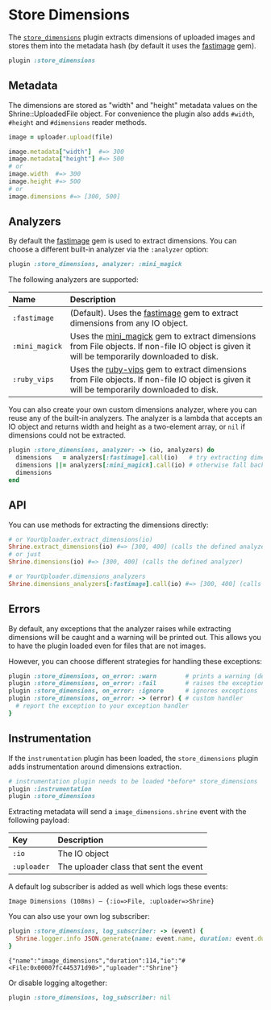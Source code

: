 # Store Dimensions

The [`store_dimensions`][store_dimensions] plugin extracts dimensions of
uploaded images and stores them into the metadata hash (by default it uses the
[fastimage] gem).

```rb
plugin :store_dimensions
```

## Metadata

The dimensions are stored as "width" and "height" metadata values on the
Shrine::UploadedFile object. For convenience the plugin also adds `#width`,
`#height` and `#dimensions` reader methods.

```rb
image = uploader.upload(file)

image.metadata["width"]  #=> 300
image.metadata["height"] #=> 500
# or
image.width  #=> 300
image.height #=> 500
# or
image.dimensions #=> [300, 500]
```

## Analyzers

By default the [fastimage] gem is used to extract dimensions. You can choose a
different built-in analyzer via the `:analyzer` option:

```rb
plugin :store_dimensions, analyzer: :mini_magick
```

The following analyzers are supported:

| Name           | Description                                                                                                                                   |
| :-----------   | :-----------                                                                                                                                  |
| `:fastimage`   | (Default). Uses the [fastimage] gem to extract dimensions from any IO object.                                                                 |
| `:mini_magick` | Uses the [mini_magick] gem to extract dimensions from File objects. If non-file IO object is given it will be temporarily downloaded to disk. |
| `:ruby_vips`   | Uses the [ruby-vips] gem to extract dimensions from File objects. If non-file IO object is given it will be temporarily downloaded to disk.   |

You can also create your own custom dimensions analyzer, where you can reuse
any of the built-in analyzers. The analyzer is a lambda that accepts an IO
object and returns width and height as a two-element array, or `nil` if
dimensions could not be extracted.

```rb
plugin :store_dimensions, analyzer: -> (io, analyzers) do
  dimensions   = analyzers[:fastimage].call(io)   # try extracting dimensions with FastImage
  dimensions ||= analyzers[:mini_magick].call(io) # otherwise fall back to MiniMagick
  dimensions
end
```

## API

You can use methods for extracting the dimensions directly:

```rb
# or YourUploader.extract_dimensions(io)
Shrine.extract_dimensions(io) #=> [300, 400] (calls the defined analyzer)
# or just
Shrine.dimensions(io) #=> [300, 400] (calls the defined analyzer)

# or YourUploader.dimensions_analyzers
Shrine.dimensions_analyzers[:fastimage].call(io) #=> [300, 400] (calls a built-in analyzer)
```

## Errors

By default, any exceptions that the analyzer raises while extracting dimensions
will be caught and a warning will be printed out. This allows you to have the
plugin loaded even for files that are not images.

However, you can choose different strategies for handling these exceptions:

```rb
plugin :store_dimensions, on_error: :warn        # prints a warning (default)
plugin :store_dimensions, on_error: :fail        # raises the exception
plugin :store_dimensions, on_error: :ignore      # ignores exceptions
plugin :store_dimensions, on_error: -> (error) { # custom handler
  # report the exception to your exception handler
}
```

## Instrumentation

If the `instrumentation` plugin has been loaded, the `store_dimensions` plugin
adds instrumentation around dimensions extraction.

```rb
# instrumentation plugin needs to be loaded *before* store_dimensions
plugin :instrumentation
plugin :store_dimensions
```

Extracting metadata will send a `image_dimensions.shrine` event with the
following payload:

| Key         | Description                            |
| :--         | :----                                  |
| `:io`       | The IO object                          |
| `:uploader` | The uploader class that sent the event |

A default log subscriber is added as well which logs these events:

```
Image Dimensions (108ms) – {:io=>File, :uploader=>Shrine}
```

You can also use your own log subscriber:

```rb
plugin :store_dimensions, log_subscriber: -> (event) {
  Shrine.logger.info JSON.generate(name: event.name, duration: event.duration, **event.payload)
}
```
```
{"name":"image_dimensions","duration":114,"io":"#<File:0x00007fc445371d90>","uploader":"Shrine"}
```

Or disable logging altogether:

```rb
plugin :store_dimensions, log_subscriber: nil
```

[store_dimensions]: /lib/shrine/plugins/store_dimensions.rb
[fastimage]: https://github.com/sdsykes/fastimage
[mini_magick]: https://github.com/minimagick/minimagick
[ruby-vips]: https://github.com/libvips/ruby-vips
